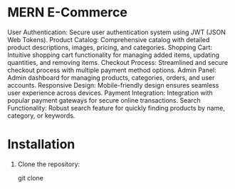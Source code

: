 # MERN E-Commerce

User Authentication: Secure user authentication system using JWT (JSON Web Tokens).
Product Catalog: Comprehensive catalog with detailed product descriptions, images, pricing, and categories.
Shopping Cart: Intuitive shopping cart functionality for managing added items, updating quantities, and removing items.
Checkout Process: Streamlined and secure checkout process with multiple payment method options.
Admin Panel: Admin dashboard for managing products, categories, orders, and user accounts.
Responsive Design: Mobile-friendly design ensures seamless user experience across devices.
Payment Integration: Integration with popular payment gateways for secure online transactions.
Search Functionality: Robust search feature for quickly finding products by name, category, or keywords.
# Installation

1) Clone the repository:

   git clone <repository-url>
